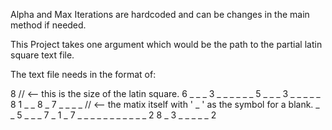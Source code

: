 Alpha and Max Iterations are hardcoded and can be changes in the main method if needed.

This Project takes one argument which would be the path to the partial latin square text file.

The text file needs in the format of:

8                    // <-- this is the size of the latin square.
6 _ _ _ 3 _ _ _
_ _ _ 5 _ _ _ 3
_ _ _ _ _ 8 1 _
_ 8 _ 7 _ _ _ _     // <-- the matix itself with ' _ ' as the symbol for a blank.
_ _ 5 _ _ _ 7 _
1 _ 7 _ _ _ _ _
_ _ _ _ _ _ 2 8
_ 3 _ _ _ _ _ 2

